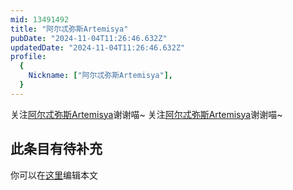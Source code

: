 ```yaml
---
mid: 13491492
title: "阿尔忒弥斯Artemisya"
pubDate: "2024-11-04T11:26:46.632Z"
updatedDate: "2024-11-04T11:26:46.632Z"
profile:
  {
    Nickname: ["阿尔忒弥斯Artemisya"],
  }
---
```


关注[阿尔忒弥斯Artemisya](https://space.bilibili.com/13491492)谢谢喵~ 关注[阿尔忒弥斯Artemisya](https://space.bilibili.com/13491492)谢谢喵~

## 此条目有待补充
你可以在[这里](https://github.com/Yuhanawa/VTuber.ICU/edit/master/src/content/v/阿尔忒弥斯Artemisya/index.md)编辑本文
